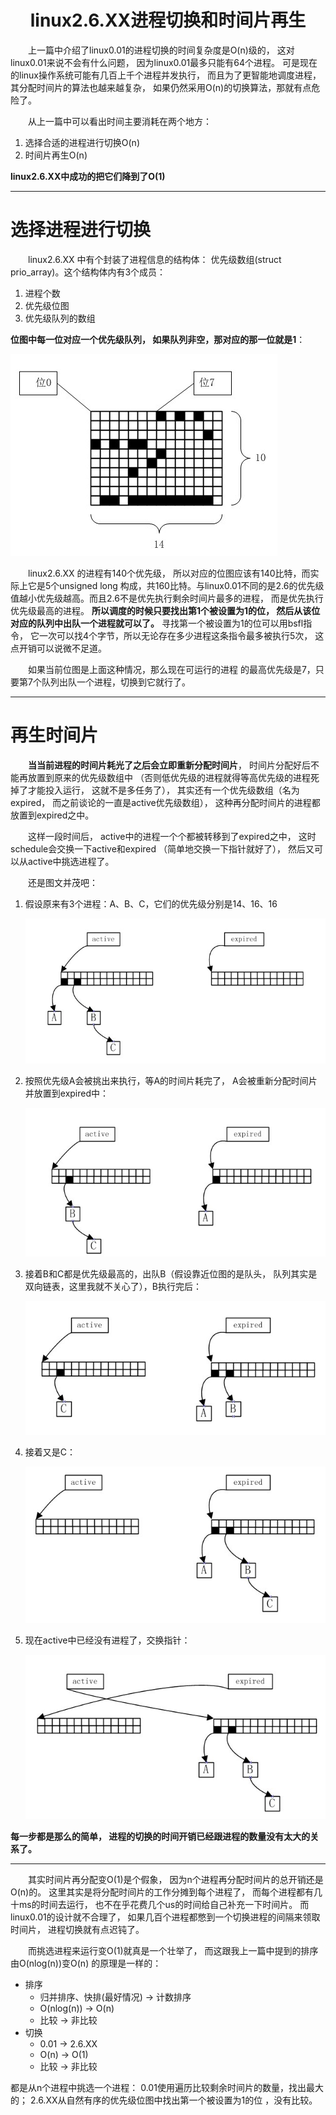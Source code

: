 
<a name="top"></a>

<h1 align="center">linux2.6.XX进程切换和时间片再生
</h1>

　　上一篇中介绍了linux0.01的进程切换的时间复杂度是O(n)级的，
这对linux0.01来说不会有什么问题，
因为linux0.01最多只能有64个进程。
可是现在的linux操作系统可能有几百上千个进程并发执行，
而且为了更智能地调度进程，其分配时间片的算法也越来越复杂，
如果仍然采用O(n)的切换算法，那就有点危险了。

　　从上一篇中可以看出时间主要消耗在两个地方：

1. 选择合适的进程进行切换O(n)
2. 时间片再生O(n)

<b>linux2.6.XX中成功的把它们降到了O(1)</b>

---

# 选择进程进行切换

　　linux2.6.XX 中有个封装了进程信息的结构体：
优先级数组(struct prio_array)。这个结构体内有3个成员：

1. 进程个数
2. 优先级位图
3. 优先级队列的数组

<b>位图中每一位对应一个优先级队列，
如果队列非空，那对应的那一位就是1</b>：

![bits](images/original_boj5_0d35000017351190.jpg)

　　linux2.6.XX 的进程有140个优先级，
所以对应的位图应该有140比特，而实际上它是5个unsigned long
构成，共160比特。与linux0.01不同的是2.6的优先级
值越小优先级越高。而且2.6不是优先执行剩余时间片最多的进程，
而是优先执行优先级最高的进程。
<b>所以调度的时候只要找出第1个被设置为1的位，
然后从该位对应的队列中出队一个进程就可以了。</b>
寻找第一个被设置为1的位可以用bsfl指令，
它一次可以找4个字节，所以无论存在多少进程这条指令最多被执行5次，
这点开销可以说微不足道。

　　如果当前位图是上面这种情况，那么现在可运行的进程
的最高优先级是7，只要第7个队列出队一个进程，切换到它就行了。

---

# 再生时间片

　　<b>当当前进程的时间片耗光了之后会立即重新分配时间片</b>，
时间片分配好后不能再放置到原来的优先级数组中
（否则低优先级的进程就得等高优先级的进程死掉了才能投入运行，
这就不是多任务了），
其实还有一个优先级数组（名为expired，
而之前谈论的一直是active优先级数组），
这种再分配时间片的进程都放置到expired之中。

　　这样一段时间后，
active中的进程一个个都被转移到了expired之中，
这时schedule会交换一下active和expired
（简单地交换一下指针就好了），
然后又可以从active中挑选进程了。

　　还是图文并茂吧：

1. 假设原来有3个进程：A、B、C，它们的优先级分别是14、16、16

	![1](images/original_ZYS3_1591000055d5125e.jpg)

2. 按照优先级A会被挑出来执行，等A的时间片耗完了，
A会被重新分配时间片并放置到expired中：

	![2](images/original_UTKq_2df900008cff125d.jpg)

3. 接着B和C都是优先级最高的，出队B（假设靠近位图的是队头，
队列其实是双向链表，这里我就不关心了），B执行完后：

	![3](images/original_AOhZ_310800008d9c125c.jpg)

4. 接着又是C：

	![4](images/original_V9Ta_1eec00008e33125b.jpg)

5. 现在active中已经没有进程了，交换指针：

	![5](images/original_cNKM_5ebe00008c481191.jpg)

<b>每一步都是那么的简单，
进程的切换的时间开销已经跟进程的数量没有太大的关系了。</b>

---

　　其实时间片再分配变O(1)是个假象，
因为n个进程再分配时间片的总开销还是O(n)的。
这里其实是将分配时间片的工作分摊到每个进程了，
而每个进程都有几十ms的时间去运行，
也不在乎花费几个us的时间给自己补充一下时间片。
而linux0.01的设计就不合理了，
如果几百个进程都憋到一个切换进程的间隔来领取时间片，
进程切换就有点迟钝了。

　　而挑选进程来运行变O(1)就真是一个壮举了，
而这跟我上一篇中提到的排序由O(nlog(n))变O(n)
的原理是一样的：

* 排序
	* 归并排序、快排(最好情况) -> 计数排序
	* O(nlog(n)) -> O(n)
	* 比较 -> 非比较
* 切换
	* 0.01 -> 2.6.XX
	* O(n) -> O(1)
	* 比较 -> 非比较

都是从n个进程中挑选一个进程：
0.01使用遍历比较剩余时间片的数量，找出最大的；
2.6.XX从自然有序的优先级位图中找出第一个被设置为1的位
，没有比较。
